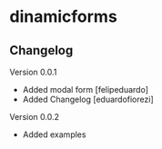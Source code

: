 dinamicforms
============


## Changelog

Version 0.0.1
- Added modal form [felipeduardo]
- Added Changelog [eduardofiorezi]

Version 0.0.2
- Added examples
